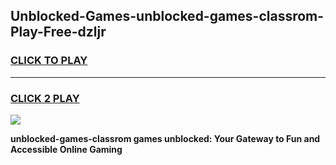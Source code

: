 
## Unblocked-Games-unblocked-games-classrom-Play-Free-dzljr
<h3>
<a href="https://premium76.site?title=unblocked-games-classrom&ref=20A">CLICK TO PLAY</a></h3>
<hr>

<h3>
<a href="https://premium76.site?title=unblocked-games-classrom&ref=20A">CLICK 2 PLAY</a>
  
</h3>

<a href="https://premium76.site?title=unblocked-games-classrom&ref=20A"><img src="https://clearcache.store/games.png"></a>


**unblocked-games-classrom games unblocked: Your Gateway to Fun and Accessible Online Gaming**
